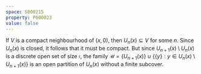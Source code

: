 ```yaml
---
space: S000215
property: P000023
value: false
---
```


If $V$ is a compact neighbourhood of $(x, 0)$, then $U_n(x)\subseteq V$ for some $n$. Since $U_n(x)$ is closed, it follows that it must be compact. But since $U_{n+1}(x)\setminus U_n(x)$ is a discrete open set of size $\mathfrak{c}$, the family $\mathcal{U} = \{U_{n+1}(x)\} \cup \{\{y\}: y\in U_n(x)\setminus U_{n+1}(x) \}$ is an open partition of $U_n(x)$ without a finite subcover.
